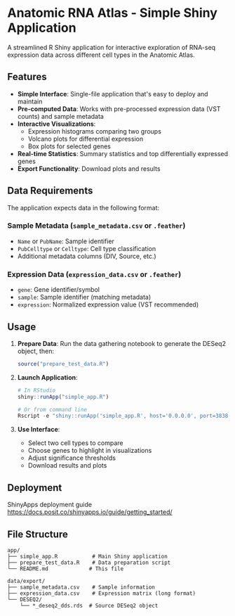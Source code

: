 # Anatomic RNA Atlas - Simple Shiny Application

A streamlined R Shiny application for interactive exploration of RNA-seq expression data across different cell types in the Anatomic Atlas.

## Features

- **Simple Interface**: Single-file application that's easy to deploy and maintain
- **Pre-computed Data**: Works with pre-processed expression data (VST counts) and sample metadata
- **Interactive Visualizations**:
  - Expression histograms comparing two groups
  - Volcano plots for differential expression
  - Box plots for selected genes
- **Real-time Statistics**: Summary statistics and top differentially expressed genes
- **Export Functionality**: Download plots and results

## Data Requirements

The application expects data in the following format:

### Sample Metadata (`sample_metadata.csv` or `.feather`)
- `Name` or `PubName`: Sample identifier
- `PubCelltype` or `Celltype`: Cell type classification
- Additional metadata columns (DIV, Source, etc.)

### Expression Data (`expression_data.csv` or `.feather`)
- `gene`: Gene identifier/symbol
- `sample`: Sample identifier (matching metadata)
- `expression`: Normalized expression value (VST recommended)

## Usage

1. **Prepare Data**: Run the data gathering notebook to generate the DESeq2 object, then:
   ```r
   source("prepare_test_data.R")
   ```

2. **Launch Application**:
   ```r
   # In RStudio
   shiny::runApp("simple_app.R")
   
   # Or from command line
   Rscript -e "shiny::runApp('simple_app.R', host='0.0.0.0', port=3838)"
   ```

3. **Use Interface**:
   - Select two cell types to compare
   - Choose genes to highlight in visualizations
   - Adjust significance thresholds
   - Download results and plots

## Deployment

ShinyApps deployment guide https://docs.posit.co/shinyapps.io/guide/getting_started/


## File Structure

```
app/
├── simple_app.R           # Main Shiny application
├── prepare_test_data.R    # Data preparation script
└── README.md             # This file

data/export/
├── sample_metadata.csv    # Sample information
├── expression_data.csv    # Expression matrix (long format)
└── DESEQ2/
    └── *_deseq2_dds.rds  # Source DESeq2 object
```
